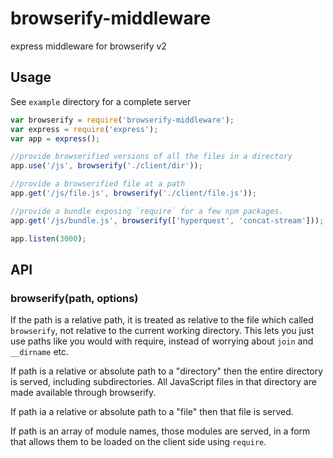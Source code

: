 # browserify-middleware

express middleware for browserify v2

## Usage

See `example` directory for a complete server

```javascript
var browserify = require('browserify-middleware');
var express = require('express');
var app = express();

//provide browserified versions of all the files in a directory
app.use('/js', browserify('./client/dir'));

//provide a browserified file at a path
app.get('/js/file.js', browserify('./client/file.js'));

//provide a bundle exposing `require` for a few npm packages.
app.get('/js/bundle.js', browserify(['hyperquest', 'concat-stream']));

app.listen(3000);
```

## API

### browserify(path, options)

If the path is a relative path, it is treated as relative to the file which called `browserify`, not relative to the current working directory.  This lets you just use paths like you would with require, instead of worrying about `join` and `__dirname` etc.

If path is a relative or absolute path to a "directory" then the entire directory is served, including subdirectories.  All JavaScript files in that directory are made available through browserify.

If path ia a relative or absolute path to a "file" then that file is served.

If path is an array of module names, those modules are served, in a form that allows them to be loaded on the client side using `require`.